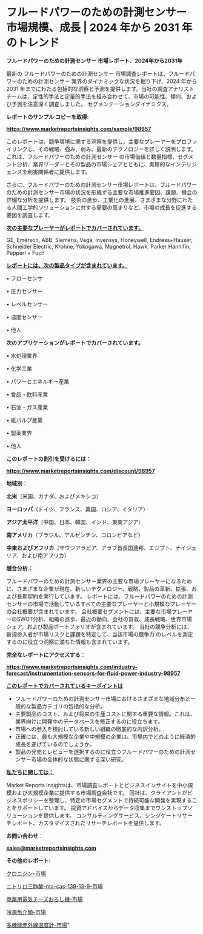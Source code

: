 # フルードパワーのための計測センサー 市場規模、成長 | 2024 年から 2031 年のトレンド

<strong>フルードパワーのための計測センサー 市場レポート、2024年から2031年</strong>

最新の フルードパワーのための計測センサー 市場調査レポートは、フルードパワーのための計測センサー 業界のダイナミックな状況を掘り下げ、2024 年から 2031 年までにわたる包括的な洞察と予測を提供します。当社の調査アナリスト チームは、定性的手法と定量的手法を組み合わせて、市場の可能性、傾向、および予測を注意深く調査しました。 セグメンテーションダイナミクス。



<strong>レポートのサンプル コピーを取得:</strong> <a href=https://www.marketreportsinsights.com/sample/98957>

<strong><u>https://www.marketreportsinsights.com/sample/98957</u></strong></a>

このレポートは、競争環境に関する洞察を提供し、主要なプレーヤーをプロファイリングし、その戦略、強み、弱み、最新のテクノロジーを詳しく説明します。 これは、フルードパワーのための計測センサー の市場価値と数量指標、セグメント分析、業界リーダーとその製品の市場シェアとともに、実用的なインテリジェンスを利害関係者に提供します。

さらに、フルードパワーのための計測センサー市場レポートは、フルードパワーのための計測センサー市場の状況を形成する主要な市場推進要因、課題、機会の詳細な分析を提供します。 技術の進歩、工業化の進展、さまざまな分野にわたる人間工学的ソリューションに対する需要の高まりなど、市場の成長を促進する要因を調査します。



<strong><u>次の主要なプレーヤーがレポートでカバーされています。</u></strong>

GE, Emerson, ABB, Siemens, Vega, Invensys, Honeywell, Endress+Hauser, Schneider Electric, Krohne, Yokogawa, Magnetrol, Hawk, Parker Hannifin, Pepperl + Fuch



<strong><u><b>レポートには、次の製品タイプが含まれています。</b></u></strong>

• フローセンサ

• 圧力センサー

• レベルセンサー

• 温度センサー

• 他人



<strong><b>次のアプリケーションがレポートでカバーされています。</b></strong>

• 水処理業界

• 化学工業

• パワーとエネルギー産業

• 食品・飲料産業

• 石油・ガス産業

• 紙パルプ産業

• 製薬業界

• 他人



<strong><b>このレポートの割引を受けるには：</b></strong><a href=https://www.marketreportsinsights.com/discount/98957>

<strong><u>https://www.marketreportsinsights.com/discount/98957</u></strong></a>



<strong>地域別：</strong>



<strong>北米</strong>（米国、カナダ、およびメキシコ）



<strong>ヨーロッパ</strong>（ドイツ、フランス、英国、ロシア、イタリア）



<strong>アジア太平洋</strong>（中国、日本、韓国、インド、東南アジア）



<strong>南アメリカ</strong>（ブラジル、アルゼンチン、コロンビアなど）



<strong>中東およびアフリカ</strong>（サウジアラビア、アラブ首長国連邦、エジプト、ナイジェリア、および南アフリカ）



<strong>競合分析：</strong>

フルードパワーのための計測センサー業界の主要な市場プレーヤーになるために、さまざまな企業が現在、新しいテクノロジー、戦略、製品の革新、拡張、および長期契約を実行しています。 レポートには、フルードパワーのための計測センサーの市場で活動しているすべての主要なプレーヤーと小規模なプレーヤーの会社概要が含まれています。 会社概要セグメントには、主要な市場プレーヤーのSWOT分析、組織の進歩、最近の動向、会社の買収、成長戦略、世界市場シェア、および製品ポートフォリオが含まれています。 当社の競争分析には、新規参入者が市場リスクと課題を特定して、当該市場の競争力 のレベルを測定するのに役立つ洞察に満ちた情報も含まれています。



<strong>完全なレポートにアクセスする</strong>：

<a href=https://www.marketreportsinsights.com/industry-forecast/instrumentation-sensors-for-fluid-power-industry-98957>

<strong><u>https://www.marketreportsinsights.com/industry-forecast/instrumentation-sensors-for-fluid-power-industry-98957</u></strong></a>



<strong><u><b>このレポートでカバーされているキーポイントは</b></u></strong>
<ul>
  <li>フルードパワーのための計測センサー市場におけるさまざまな地域分布と一般的な製品カテゴリの包括的な分析。</li>
  <li>主要製品のコスト、および将来の生産コストに関する重要な情報。これは、業界向けに開発中のデータベースを修正するのに役立ちます。</li>
  <li>市場への参入を検討している新しい組織の徹底的な内訳分析。</li>
  <li>正確には、最も大規模な企業や中規模の企業は、市場内でどのように経済的成長を遂げているのでしょうか。</li>
  <li>製品の発売とレビューを選択するのに役立つフルードパワーのための計測センサー市場の全体的な状態に関する深い研究。</li>
</ul>


<strong><u><b>私たちに関しては：</b></u></strong>

Market Reports Insightsは、市場調査レポートとビジネスインサイトを中小規模および大規模企業に提供する市場調査会社です。 同社は、クライアントがビジネスポリシーを整理し、特定の市場セグメントで持続可能な開発を実現することをサポートしています。 投資アドバイスからデータ収集までワンストップソリューションを提供します。 コンサルティングサービス、シンジケートリサーチレポート、カスタマイズされたリサーチレポートを提供します。



<strong><b>お問い合わせ</b></strong>：

<a href=mailto:sales@marketreportsinsights.com>

<strong><u>sales@marketreportsinsights.com</u></strong></a>



<strong>その他のレポート:</strong>

<a href=https://www.linkedin.com/pulse/クロニジン-市場-2023-総合分析と事業成長戦略-2030-data-dive-discoveries-24-analysis-bk6kf/>クロニジン-市場</a>

<a href=https://www.linkedin.com/pulse/ニトリロ三酢酸-nta-cas-139-13-9-市場-2023-最新の-eqb9f/>ニトリロ三酢酸-nta-cas-139-13-9-市場</a>

<a href=https://www.linkedin.com/pulse/商業用電気チーズおろし機-市場-2030-年までの需要に焦点を当てた-2023-6yeyf/>商業用電気チーズおろし機-市場</a>

<a href=https://www.linkedin.com/pulse/冷凍魚介類-市場-2023-収益と成長ドライバー-2030-data-dive-discoveries-24-analysis-0usef/>冷凍魚介類-市場</a>

<a href=https://www.linkedin.com/pulse/多機能赤外線温度計-市場-2023-年のダイナミクスとビジネストレンド-2030-shwkf/>多機能赤外線温度計-市場</a>"
